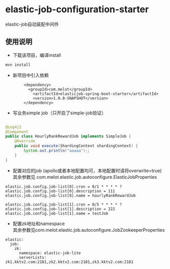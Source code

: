 # elastic-job-configuration-starter
elastic-job自动装配中间件

## 使用说明
- 下载该项目，编译install
```java
mvn install

```
- 新项目中引入依赖
```pom
        <dependency>
          <groupId>com.melot</groupId>
            <artifactId>elasticjob-spring-boot-starter</artifactId>
            <version>1.0.0-SNAPSHOT</version>
        </dependency>
```

- 写业务simple job（只开启了simple-job验证） 

```java

@Log4j2
@Component
public class HourlyRankRewardJob implements SimpleJob {
    @Override
    public void execute(ShardingContext shardingContext) {
        System.out.println("aaaaa");;
    }
}

```

- 配置对应的job (apollo或者本地配置均可，本地配置时请将overwrite=true)
<br>其余参数见 com.melot.elastic.job.autoconfigure.ElasticJobProperties

```properties
elastic.job.config.job-list[0].cron = 0/1 * * * * ?
elastic.job.config.job-list[0].description = 111
elastic.job.config.job-list[0].name = hourlyRankRewardJob

elastic.job.config.job-list[1].cron = 0/5 * * * * ?
elastic.job.config.job-list[1].description = 222
elastic.job.config.job-list[1].name = testJob

```
- 配置zk地址和namespace <br>其余参数见com.melot.elastic.job.autoconfigure.JobZookeeperProperties

```properties
elastic:
  job:
    zk:
      namespace: elastic-job-lite
      serverLists: zk1.kktv2.com:2181,zk2.kktv2.com:2181,zk3.kktv2.com:2181
```
